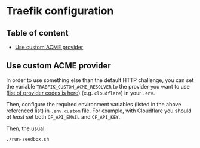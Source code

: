 # Traefik configuration

## Table of content

* [Use custom ACME provider](#use-custom-acme-provider)

## Use custom ACME provider

In order to use something else than the default HTTP challenge, you can set the variable ``TRAEFIK_CUSTOM_ACME_RESOLVER`` to the provider you want to use ([list of provider codes is here](https://doc.traefik.io/traefik/https/acme/#providers)) (e.g. ``cloudflare``) in your ``.env``.

Then, configure the required environment variables (listed in the above referenced list) in ``.env.custom`` file.
For example, with Cloudflare you should *at least* set both ``CF_API_EMAIL`` and ``CF_API_KEY``.

Then, the usual:

```sh
./run-seedbox.sh
```
